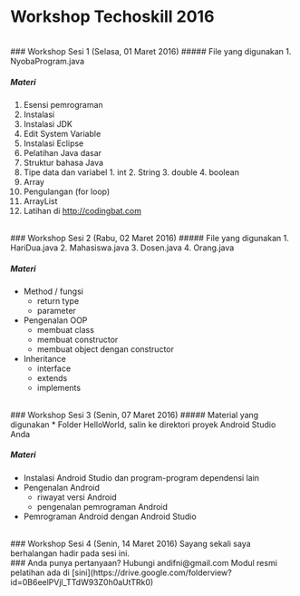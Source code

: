 # Workshop Techoskill 2016


<br />
### Workshop Sesi 1 (Selasa, 01 Maret 2016)
##### File yang digunakan
1. NyobaProgram.java

##### Materi
1. Esensi pemrograman
2. Instalasi
  1. Instalasi JDK
  2. Edit System Variable
  3. Instalasi Eclipse
3. Pelatihan Java dasar
  1. Struktur bahasa Java
  2. Tipe data dan variabel
    1. int
    2. String
    3. double
    4. boolean
  3. Array
  4. Pengulangan (for loop)
  5. ArrayList
4. Latihan di http://codingbat.com


<br />
### Workshop Sesi 2 (Rabu, 02 Maret 2016)
##### File yang digunakan
1. HariDua.java
2. Mahasiswa.java
3. Dosen.java
4. Orang.java

##### Materi
* Method / fungsi
  * return type
  * parameter
* Pengenalan OOP
  * membuat class
  * membuat constructor
  * membuat object dengan constructor
* Inheritance
  * interface
  * extends
  * implements


<br/>
### Workshop Sesi 3 (Senin, 07 Maret 2016)
##### Material yang digunakan
* Folder HelloWorld, salin ke direktori proyek Android Studio Anda  

##### Materi
* Instalasi Android Studio dan program-program dependensi lain
* Pengenalan Android
  * riwayat versi Android
  * pengenalan pemrograman Android
* Pemrograman Android dengan Android Studio


<br/>
### Workshop Sesi 4 (Senin, 14 Maret 2016)
Sayang sekali saya berhalangan hadir pada sesi ini. 


<br/>
### Anda punya pertanyaan?
Hubungi andifni@gmail.com  
Modul resmi pelatihan ada di [sini](https://drive.google.com/folderview?id=0B6eelPVjl_TTdW93Z0h0aUtTRk0)
